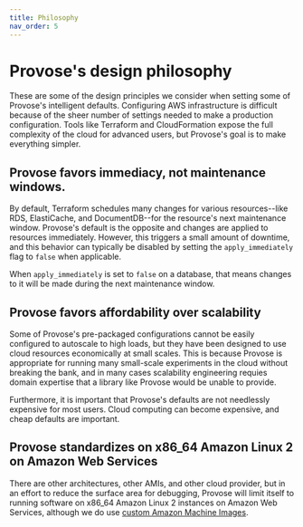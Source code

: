 ```yaml
---
title: Philosophy
nav_order: 5
---
```


# Provose's design philosophy

These are some of the design principles we consider when setting some of Provose's intelligent defaults. Configuring AWS infrastructure is difficult because of the sheer number of settings needed to make a production configuration. Tools like Terraform and CloudFormation expose the full complexity of the cloud for advanced users, but Provose's goal is to make everything simpler.

## Provose favors immediacy, not maintenance windows.

By default, Terraform schedules many changes for various resources--like RDS, ElastiCache, and DocumentDB--for the resource's next maintenance window. Provose's default is the opposite and changes are applied to resources immediately. However, this triggers a small amount of downtime, and this behavior can typically be disabled by setting the `apply_immediately` flag to `false` when applicable.

When `apply_immediately` is set to `false` on a database, that means changes to it will be made during the next maintenance window.

## Provose favors affordability over scalability

Some of Provose's pre-packaged configurations cannot be easily configured to autoscale to high loads, but they have been designed to use cloud resources economically at small scales. This is because Provose is appropriate for running many small-scale experiments in the cloud without breaking the bank, and in many cases scalability engineering requies domain expertise that a library like Provose would be unable to provide.

Furthermore, it is important that Provose's defaults are not needlessly expensive for most users. Cloud computing can become expensive, and cheap defaults are important.

## Provose standardizes on x86_64 Amazon Linux 2 on Amazon Web Services

There are other architectures, other AMIs, and other cloud provider, but in an effort to reduce the surface area for debugging, Provose will limit itself to running software on x86_64 Amazon Linux 2 instances on Amazon Web Services, although we do use [custom Amazon Machine Images](/amazon-machine-images-amis/).
